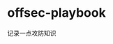 



















































































































































# offsec-playbook
记录一点攻防知识
